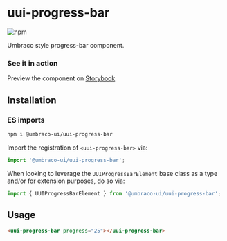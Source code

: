 # uui-progress-bar

![npm](https://img.shields.io/npm/v/@umbraco-ui/uui-progress-bar?logoColor=%231B264F)

Umbraco style progress-bar component.

### See it in action

Preview the component on [Storybook](http://localhost:6006/?path=/story/uui-progress-bar)

## Installation

### ES imports

```zsh
npm i @umbraco-ui/uui-progress-bar
```

Import the registration of `<uui-progress-bar>` via:

```javascript
import '@umbraco-ui/uui-progress-bar';
```

When looking to leverage the `UUIProgressBarElement` base class as a type and/or for extension purposes, do so via:

```javascript
import { UUIProgressBarElement } from '@umbraco-ui/uui-progress-bar';
```

## Usage

```html
<uui-progress-bar progress="25"></uui-progress-bar>
```
